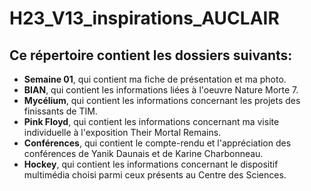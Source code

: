 # H23_V13_inspirations_AUCLAIR

## Ce répertoire contient les dossiers suivants:

- **Semaine 01**, qui contient ma fiche de présentation et ma photo.
- **BIAN**, qui contient les informations liées à l'oeuvre Nature Morte 7.
- **Mycélium**, qui contient les informations concernant les projets des finissants de TIM.
- **Pink Floyd**, qui contient les informations concernant ma visite individuelle à l'exposition Their Mortal Remains.
- **Conférences**, qui contient le compte-rendu et l'appréciation des conférences de Yanik Daunais et de Karine Charbonneau.
- **Hockey**, qui contient les informations concernant le dispositif multimédia choisi parmi ceux présents au Centre des Sciences. 

